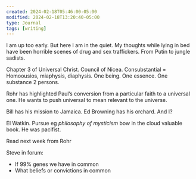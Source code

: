 ```yaml
---
created: 2024-02-18T05:46:00-05:00
modified: 2024-02-18T13:20:40-05:00
type: Journal
tags: [writing]
---
```


I am up too early. But here I am in the quiet. My thoughts while lying in bed have been horrible scenes of drug and sex traffickers. From Putin to jungle sadists.

Chapter 3 of Universal Christ. Council of Nicea. Consubstantial =
Homoousios, miaphysis, diaphysis. One being. One essence. One substance 2 persons.

Rohr has highlighted Paul’s conversion from a particular faith to a universal one. He wants to push universal to mean relevant to the universe.

Bill has his mission to Jamaica. Ed Browning has his orchard. And I?

EI Watkin. Pursue eg *philosophy of mysticism*  bow in the cloud valuable book. He was pacifist.

Read next week from Rohr 

Steve in forum:
- If 99% genes we have in common
- What beliefs or convictions in common
